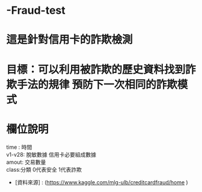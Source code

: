 # -Fraud-test
# 這是針對信用卡的詐欺檢測 
# 目標：可以利用被詐欺的歷史資料找到詐欺手法的規律  預防下一次相同的詐欺模式
# 欄位說明
time : 時間   
v1-v28: 脫敏數據 信用卡必要組成數據   
amout: 交易數量   
class:分類 0代表安全 1代表詐欺   


+ [資料來源] : (https://www.kaggle.com/mlg-ulb/creditcardfraud/home )


